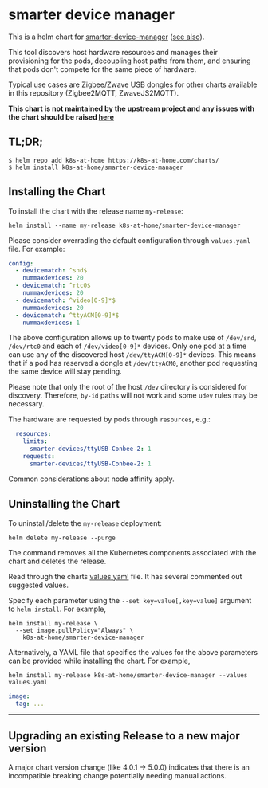 # smarter device manager

This is a helm chart for [smarter-device-manager](https://gitlab.com/arm-research/smarter/smarter-device-manager/) 
([see also](https://community.arm.com/developer/research/b/articles/posts/a-smarter-device-manager-for-kubernetes-on-the-edge)).

This tool discovers host hardware resources and manages their provisioning for the pods, decoupling host paths from them, and ensuring that pods don't compete for the same piece of hardware. 

Typical use cases are Zigbee/Zwave USB dongles for other charts available in this repository (Zigbee2MQTT, ZwaveJS2MQTT).

**This chart is not maintained by the upstream project and any issues with the chart should be raised [here](https://github.com/k8s-at-home/charts/issues/new/choose)**

## TL;DR;

```shell
$ helm repo add k8s-at-home https://k8s-at-home.com/charts/
$ helm install k8s-at-home/smarter-device-manager
```

## Installing the Chart

To install the chart with the release name `my-release`:

```console
helm install --name my-release k8s-at-home/smarter-device-manager
```

Please consider overrading the default configuration through `values.yaml` file. 
For example: 
```yaml
config:
  - devicematch: ^snd$
    nummaxdevices: 20
  - devicematch: ^rtc0$
    nummaxdevices: 20
  - devicematch: ^video[0-9]*$
    nummaxdevices: 20
  - devicematch: ^ttyACM[0-9]*$
    nummaxdevices: 1
```
The above configuration allows up to twenty pods to make use of `/dev/snd`, `/dev/rtc0` and each of `/dev/video[0-9]*` devices. 
Only one pod at a time can use any of the discovered host `/dev/ttyACM[0-9]*` devices. This means that if a pod has reserved a dongle at `/dev/ttyACM0`, another pod requesting the same device will stay pending.

Please note that only the root of the host `/dev` directory is considered for discovery. Therefore, `by-id` paths will not work and some `udev` rules may be necessary.

The hardware are requested by pods through `resources`, e.g.:
```yaml
  resources:
    limits:
      smarter-devices/ttyUSB-Conbee-2: 1
    requests:
      smarter-devices/ttyUSB-Conbee-2: 1
```

Common considerations about node affinity apply. 

## Uninstalling the Chart

To uninstall/delete the `my-release` deployment:

```console
helm delete my-release --purge
```

The command removes all the Kubernetes components associated with the chart and deletes the release.

Read through the charts [values.yaml](https://github.com/k8s-at-home/charts/blob/master/charts/smarter-device-manager/values.yaml)
file. It has several commented out suggested values.

Specify each parameter using the `--set key=value[,key=value]` argument to `helm install`. For example,
```console
helm install my-release \
  --set image.pullPolicy="Always" \
    k8s-at-home/smarter-device-manager
```
Alternatively, a YAML file that specifies the values for the above parameters can be provided while installing the
chart. For example,
```console
helm install my-release k8s-at-home/smarter-device-manager --values values.yaml 
```

```yaml
image:
  tag: ...
```

---

## Upgrading an existing Release to a new major version

A major chart version change (like 4.0.1 -> 5.0.0) indicates that there is an incompatible breaking change potentially needing manual actions.

